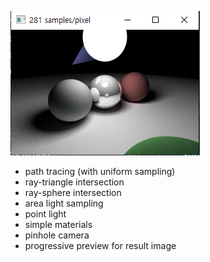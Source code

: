 ![teaser](./preview.png)

- path tracing (with uniform sampling)
- ray-triangle intersection
- ray-sphere intersection
- area light sampling
- point light
- simple materials
- pinhole camera
- progressive preview for result image
